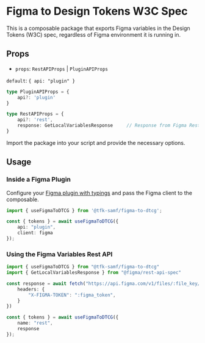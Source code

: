 # Figma to Design Tokens W3C Spec

This is a composable package that exports Figma variables in the Design Tokens (W3C) spec, regardless of Figma environment it is running in.  

## Props

- `props`: `RestAPIProps` | `PluginAPIProps`

`default`: `{ api: "plugin" }`

```ts
type PluginAPIProps = {
    api?: 'plugin'
}

type RestAPIProps = {
    api?: 'rest',
    response: GetLocalVariablesResponse     // Response from Figma Rest API
}
```

Import the package into your script and provide the necessary options.

## Usage

### Inside a Figma Plugin

Configure your [Figma plugin with typings](https://www.figma.com/plugin-docs/api/typings/) and pass the Figma client to the composable.

```ts
import { useFigmaToDTCG } from '@tfk-samf/figma-to-dtcg';

const { tokens } = await useFigmaToDTCG({
    api: "plugin",
    client: figma
});
```

### Using the Figma Variables Rest API

```ts
import { useFigmaToDTCG } from "@tfk-samf/figma-to-dtcg"
import { GetLocalVariablesResponse } from "@figma/rest-api-spec"

const response = await fetch("https://api.figma.com/v1/files/:file_key/variables/local", {
    headers: {
        "X-FIGMA-TOKEN": ":figma_token",
    }
})

const { tokens } = await useFigmaToDTCG({
    name: "rest",
    response
});
```